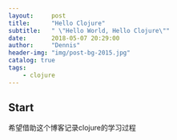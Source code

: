 ```yaml
---
layout:     post
title:      "Hello Clojure"
subtitle:   " \"Hello World, Hello Clojure\""
date:       2018-05-07 20:29:00
author:     "Dennis"
header-img: "img/post-bg-2015.jpg"
catalog: true
tags:
    - clojure
---
```


## Start

希望借助这个博客记录clojure的学习过程